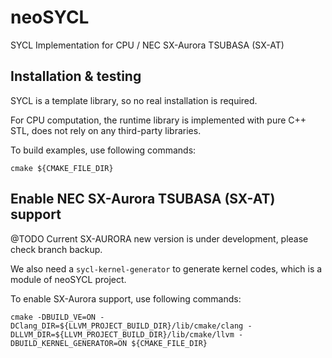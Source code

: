 # neoSYCL
SYCL Implementation for CPU / NEC SX-Aurora TSUBASA (SX-AT)


## Installation & testing

SYCL is a template library, so no real installation is required.

For CPU computation, the runtime library is implemented with pure C++ STL, does not rely on any third-party libraries.

To build examples, use following commands:

`cmake ${CMAKE_FILE_DIR}`


## Enable NEC SX-Aurora TSUBASA (SX-AT) support

@TODO Current SX-AURORA new version is under development, please check branch backup.

We also need a `sycl-kernel-generator` to generate kernel codes, which is a module of neoSYCL project.

To enable SX-Aurora support,  use following commands:

`cmake -DBUILD_VE=ON -DClang_DIR=${LLVM_PROJECT_BUILD_DIR}/lib/cmake/clang -DLLVM_DIR=${LLVM_PROJECT_BUILD_DIR}/lib/cmake/llvm -DBUILD_KERNEL_GENERATOR=ON ${CMAKE_FILE_DIR}`

